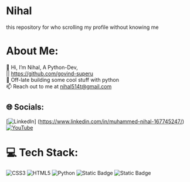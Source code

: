 # Nihal
this repository for who scrolling my profile without knowing me 
#  About Me:
👋 Hi, I’m Nihal, A Python-Dev, <br> 
|| https://github.com/govind-superu<br>
🌟 Off-late building some cool stuff with python <br>
📫 Reach out to me at nihal514t@gmail.com


## 🌐 Socials:
[![LinkedIn](https://img.shields.io/badge/LinkedIn-%230077B5.svg?logo=linkedin&logoColor=white)] (https://www.linkedin.com/in/muhammed-nihal-167745247/)  [![YouTube](https://img.shields.io/badge/YouTube-%23FF0000.svg?logo=YouTube&logoColor=white)](https://www.youtube.com/@realmikku)
# 💻 Tech Stack:
![CSS3](https://img.shields.io/badge/css3-%231572B6.svg?style=for-the-badge&logo=css3&logoColor=white) ![HTML5](https://img.shields.io/badge/html5-%23E34F26.svg?style=for-the-badge&logo=html5&logoColor=white) ![Python](https://img.shields.io/badge/python-yellow?logo=python) ![Static Badge](https://img.shields.io/badge/C%2B%2B-blue?logo=cplusplus&logoColor=white&logoSize=auto&labelColor=black&color=blue) ![Static Badge](https://img.shields.io/badge/-blue?logo=c&logoColor=white&logoSize=auto&labelColor=blue&color=blue)






